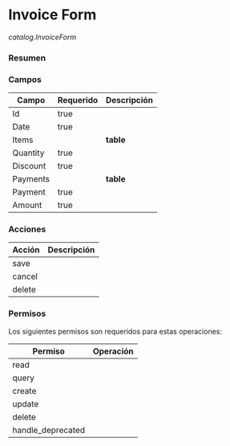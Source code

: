 # Invoice Form

*catalog.InvoiceForm*

### **Resumen**

### **Campos**


|**Campo**|**Requerido**|**Descripción**|
|---|---|---|
|Id|true| |
|Date|true| |
|Items| |**table**|
|Quantity|true| |
|Discount|true| |
|Payments| |**table**|
|Payment|true| |
|Amount|true| |

### **Acciones**


|**Acción**|**Descripción**|
|---|---|
|save| |
|cancel| |
|delete| |

### **Permisos**

Los siguientes permisos son requeridos para estas operaciones:


|**Permiso**|**Operación**|
|---|---|
|read| |
|query| |
|create| |
|update| |
|delete| |
|handle_deprecated| |

